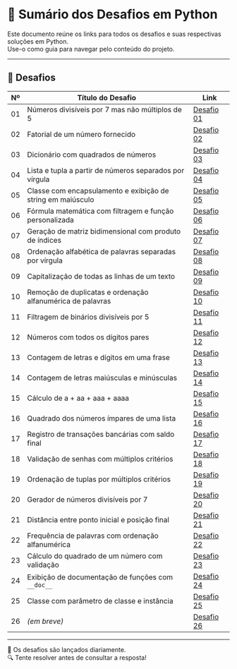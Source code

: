 # 🐍 Sumário dos Desafios em Python

Este documento reúne os links para todos os desafios e suas respectivas soluções em Python.  
Use-o como guia para navegar pelo conteúdo do projeto.

---

## 🧩 Desafios

| Nº  | Título do Desafio                                                                 | Link                                      |
|-----|------------------------------------------------------------------------------------|-------------------------------------------|
| 01  | Números divisíveis por 7 mas não múltiplos de 5                                   | [Desafio 01](./desafios/desafio_01.md)    |
| 02  | Fatorial de um número fornecido                                                   | [Desafio 02](./desafios/desafio_02.md)    |
| 03  | Dicionário com quadrados de números                                               | [Desafio 03](./desafios/desafio_03.md)    |
| 04  | Lista e tupla a partir de números separados por vírgula                           | [Desafio 04](./desafios/desafio_04.md)    |
| 05  | Classe com encapsulamento e exibição de string em maiúsculo                       | [Desafio 05](./desafios/desafio_05.md)    |
| 06  | Fórmula matemática com filtragem e função personalizada                           | [Desafio 06](./desafios/desafio_06.md)    |
| 07  | Geração de matriz bidimensional com produto de índices                            | [Desafio 07](./desafios/desafio_07.md)    |
| 08  | Ordenação alfabética de palavras separadas por vírgula                            | [Desafio 08](./desafios/desafio_08.md)    |
| 09  | Capitalização de todas as linhas de um texto                                      | [Desafio 09](./desafios/desafio_09.md)    |
| 10  | Remoção de duplicatas e ordenação alfanumérica de palavras                        | [Desafio 10](./desafios/desafio_10.md)    |
| 11  | Filtragem de binários divisíveis por 5                                            | [Desafio 11](./desafios/desafio_11.md)    |
| 12  | Números com todos os dígitos pares                                                | [Desafio 12](./desafios/desafio_12.md)    |
| 13  | Contagem de letras e dígitos em uma frase                                         | [Desafio 13](./desafios/desafio_13.md)    |
| 14  | Contagem de letras maiúsculas e minúsculas                                        | [Desafio 14](./desafios/desafio_14.md)    |
| 15  | Cálculo de a + aa + aaa + aaaa                                                    | [Desafio 15](./desafios/desafio_15.md)    |
| 16  | Quadrado dos números ímpares de uma lista                                         | [Desafio 16](./desafios/desafio_16.md)    |
| 17  | Registro de transações bancárias com saldo final                                  | [Desafio 17](./desafios/desafio_17.md)    |
| 18  | Validação de senhas com múltiplos critérios                                       | [Desafio 18](./desafios/desafio_18.md)    |
| 19  | Ordenação de tuplas por múltiplos critérios                                       | [Desafio 19](./desafios/desafio_19.md)    |
| 20  | Gerador de números divisíveis por 7                                               | [Desafio 20](./desafios/desafio_20.md)    |
| 21  | Distância entre ponto inicial e posição final                                     | [Desafio 21](./desafios/desafio_21.md)    |
| 22  | Frequência de palavras com ordenação alfanumérica                                 | [Desafio 22](./desafios/desafio_22.md)    |
| 23  | Cálculo do quadrado de um número com validação                                    | [Desafio 23](./desafios/desafio_23.md)    |
| 24  | Exibição de documentação de funções com `__doc__`                                 | [Desafio 24](./desafios/desafio_24.md)    |
| 25  | Classe com parâmetro de classe e instância                                        | [Desafio 25](./desafios/desafio_25.md)    |
| 26  | *(em breve)*                                                                      | [Desafio 26](./desafios/desafio_26.md)    |

---

📌 Os desafios são lançados diariamente.  
🔍 Tente resolver antes de consultar a resposta!